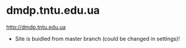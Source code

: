 # dmdp.tntu.edu.ua
http://dmdp.tntu.edu.ua
- Site is buidled from master branch (could be changed in settings)!
